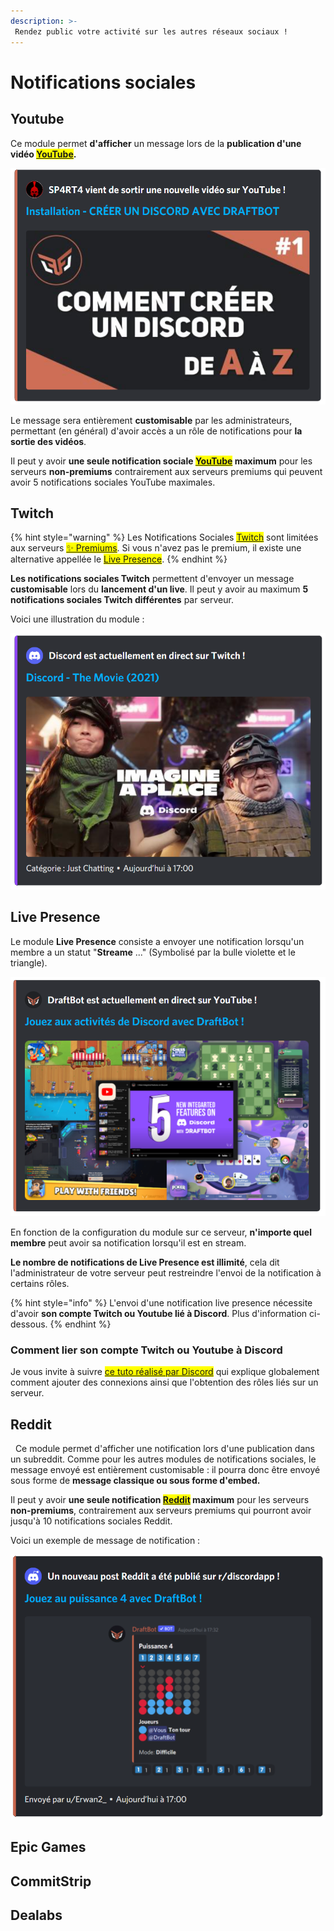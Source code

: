 ```yaml
---
description: >-
 Rendez public votre activité sur les autres réseaux sociaux !
---
```

# Notifications sociales

## Youtube

Ce module permet **d'afficher** un message lors de la **publication d'une vidéo <mark style="color:orange;">[YouTube](https://www.youtube.com/)</mark>.**

![Notification sociale YouTube](../.gitbook/assets/socialnotifs/view_youtube.png)

Le message sera entièrement **customisable** par les administrateurs, permettant (en général) d'avoir accès a un rôle de notifications pour **la sortie des vidéos**.

Il peut y avoir **une seule notification sociale <mark style="color:orange;">[YouTube](https://www.youtube.com/)</mark> maximum** pour les serveurs **non-premiums** contrairement aux serveurs premiums qui peuvent avoir 5 notifications sociales YouTube maximales.

## Twitch

{% hint style="warning" %}
Les Notifications Sociales <mark style="color:orange;">[Twitch](https://www.twitch.tv/)</mark> sont limitées aux serveurs <mark style="color:orange;">[✨ Premiums](https://www.draftbot.fr/premium)</mark>.
Si vous n'avez pas le premium, il existe une alternative appellée le <mark style="color:orange;">[Live Presence](https://docs.draftbot.fr/modules/notifications-sociales#live-presence)</mark>.
{% endhint %}

**Les notifications sociales Twitch** permettent d'envoyer un message **customisable** lors du **lancement d'un live**. Il peut y avoir au maximum **5 notifications sociales Twitch différentes** par serveur.

Voici une illustration du module : 

![Notification sociale Twitch](../.gitbook/assets/socialnotifs/view_twitch.png)

## Live Presence

Le module **Live Presence** consiste a envoyer une notification lorsqu'un membre a un statut "**Streame** ..." (Symbolisé par la bulle violette et le triangle).

![Notification sociale de live presence](../.gitbook/assets/socialnotifs/view_presence.png)

En fonction de la configuration du module sur ce serveur, **n'importe quel membre** peut avoir sa notification lorsqu'il est en stream.

**Le nombre de notifications de Live Presence est illimité**, cela dit l'administrateur de votre serveur peut restreindre l'envoi de la notification à certains rôles. 

{% hint style="info" %}
L'envoi d'une notification live presence nécessite d'avoir **son compte Twitch ou Youtube lié à Discord**. Plus d'information ci-dessous.
{% endhint %}

### Comment lier son compte Twitch ou Youtube à Discord

Je vous invite à suivre <mark style="color:orange;">[ce tuto réalisé par Discord](https://support.discord.com/hc/fr/articles/8063233404823-Connexions-et-r%C3%B4les-li%C3%A9s-pour-les-membres-de-la-communaut%C3%A9)</mark> qui explique globalement comment ajouter des connexions ainsi que l'obtention des rôles liés sur un serveur.

## Reddit
 
Ce module permet d'afficher une notification lors d'une publication dans un subreddit. Comme pour les autres modules de notifications sociales, le message envoyé est entièrement customisable : il pourra donc être envoyé sous forme de **message classique ou sous forme d'embed.**

Il peut y avoir **une seule notification <mark style="color:orange;">[Reddit](https://www.reddit.com/)</mark> maximum** pour les serveurs **non-premiums**, contrairement aux serveurs premiums qui pourront avoir jusqu'à 10 notifications sociales Reddit.

Voici un exemple de message de notification :

![Notification sociale Reddit](../.gitbook/assets/socialnotifs/view_reddit.png)

## Epic Games

## CommitStrip

## Dealabs